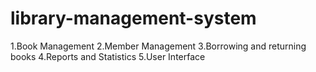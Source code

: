 # library-management-system
1.Book Management 2.Member Management 3.Borrowing and returning books 4.Reports and Statistics 5.User Interface
